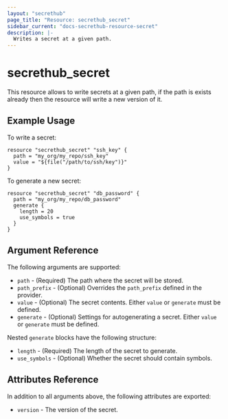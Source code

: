 ```yaml
---
layout: "secrethub"
page_title: "Resource: secrethub_secret"
sidebar_current: "docs-secrethub-resource-secret"
description: |-
  Writes a secret at a given path.
---
```


# secrethub_secret

This resource allows to write secrets at a given path, if the path is exists already then the resource will write a new version of it.

## Example Usage

To write a secret:

```hcl
resource "secrethub_secret" "ssh_key" {
  path = "my_org/my_repo/ssh_key"
  value = "${file("/path/to/ssh/key")}"
}
```

To generate a new secret:

```hcl
resource "secrethub_secret" "db_password" {
  path = "my_org/my_repo/db_password"
  generate {
    length = 20
    use_symbols = true
  }
}
```

## Argument Reference

The following arguments are supported:

* `path` - (Required) The path where the secret will be stored.
* `path_prefix` - (Optional) Overrides the `path_prefix` defined in the provider.
* `value` - (Optional) The secret contents. Either `value` or `generate` must be defined.
* `generate` - (Optional) Settings for autogenerating a secret. Either `value` or `generate` must be defined.

Nested `generate` blocks have the following structure:

* `length` - (Required) The length of the secret to generate.
* `use_symbols` - (Optional) Whether the secret should contain symbols.

## Attributes Reference

In addition to all arguments above, the following attributes are exported:

* `version` - The version of the secret.
